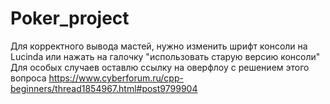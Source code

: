 # Poker_project
Для корректного вывода мастей, нужно изменить шрифт консоли на Lucinda или нажать на галочку "использовать старую версию консоли"
Для особых случаев оставлю ссылку на оверфлоу с решением этого вопроса 
https://www.cyberforum.ru/cpp-beginners/thread1854967.html#post9799904

